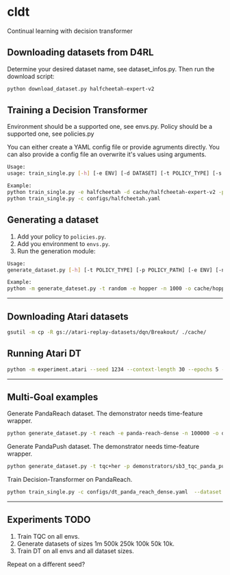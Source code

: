 # cldt
Continual learning with decision transformer

## Downloading datasets from D4RL

Determine your desired dataset name, see dataset_infos.py. Then run the download script:

```bash
python download_dataset.py halfcheetah-expert-v2
```

## Training a Decision Transformer

Environment should be a supported one, see envs.py.
Policy should be a supported one, see policies.py

You can either create a YAML config file or provide agruments directly. You can also provide a config file an overwrite it's values using arguments.

```bash
Usage:
usage: train_single.py [-h] [-e ENV] [-d DATASET] [-t POLICY_TYPE] [-s SAVE_PATH] [--seed SEED] [--render] [--policy-kwargs POLICY_KWARGS] [--training-kwargs TRAINING_KWARGS] [--eval-kwargs EVAL_KWARGS] [-c CONFIG]

Example:
python train_single.py -e halfcheetah -d cache/halfcheetah-expert-v2 -p dt -s trained/haflcheetah-dt --seed 1234
python train_single.py -c configs/halfcheetah.yaml
```

## Generating a dataset

1. Add your policy to `policies.py`.
2. Add you environment to `envs.py`.
3. Run the generation module:

```bash
Usage: 
generate_dataset.py [-h] [-t POLICY_TYPE] [-p POLICY_PATH] [-e ENV] [-n NUM_EPISODES] [-o OUTPUT_PATH] [--render] [--seed SEED]

Example:
python -m generate_dateset.py -t random -e hopper -n 1000 -o cache/hopper.pkl --render --seed 0
```


----

## Downloading Atari datasets

```bash
gsutil -m cp -R gs://atari-replay-datasets/dqn/Breakout/ ./cache/
```

## Running Atari DT

```bash
python -m experiment.atari --seed 1234 --context-length 30 --epochs 5 --model-type reward_conditioned --num-steps 500000 --num-buffers 50 --game Breakout --batch-size 128
```


---

## Multi-Goal examples

Generate PandaReach dataset. The demonstrator needs time-feature wrapper.

```bash
python generate_dataset.py -t reach -e panda-reach-dense -n 100000 -o datasets/panda_reach_dense_100k.pkl -w time-feature
```

Generate PandaPush dataset. The demonstrator needs time-feature wrapper.

```bash
python generate_dataset.py -t tqc+her -p demonstrators/sb3_tqc_panda_push_sparse.zip -e panda-push-sparse -n 100000 -o datasets/panda_push_sparse_100k.pkl -w time-feature
```

Train Decision-Transformer on PandaReach.

```bash
python train_single.py -c configs/dt_panda_reach_dense.yaml  --dataset datasets/panda_reach_dense_100k.pkl 
```

---

## Experiments TODO

1. Train TQC on all envs.
2. Generate datasets of sizes 1m 500k 250k 100k 50k 10k.
3. Train DT on all envs and all dataset sizes.

Repeat on a different seed?